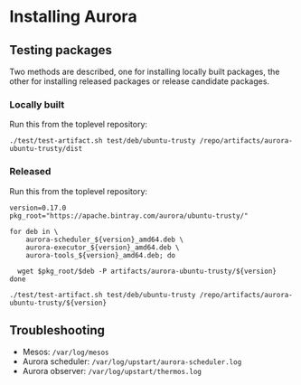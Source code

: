 # Installing Aurora

## Testing packages

Two methods are described, one for installing locally built packages, the other
for installing released packages or release candidate packages.


### Locally built

Run this from the toplevel repository:

    ./test/test-artifact.sh test/deb/ubuntu-trusty /repo/artifacts/aurora-ubuntu-trusty/dist


### Released

Run this from the toplevel repository:

    version=0.17.0
    pkg_root="https://apache.bintray.com/aurora/ubuntu-trusty/"

    for deb in \
        aurora-scheduler_${version}_amd64.deb \
        aurora-executor_${version}_amd64.deb \
        aurora-tools_${version}_amd64.deb; do

      wget $pkg_root/$deb -P artifacts/aurora-ubuntu-trusty/${version}
    done

    ./test/test-artifact.sh test/deb/ubuntu-trusty /repo/artifacts/aurora-ubuntu-trusty/${version}


## Troubleshooting

* Mesos: `/var/log/mesos`
* Aurora scheduler: `/var/log/upstart/aurora-scheduler.log`
* Aurora observer: `/var/log/upstart/thermos.log`
